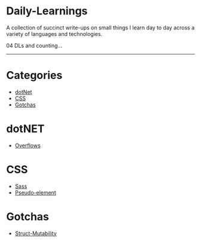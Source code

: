 # Daily-Learnings
A collection of succinct write-ups on small things I learn day to day across a variety of languages and technologies.

04 DLs and counting...

---

# Categories
* [dotNet](#dotNET)
* [CSS](#css)
* [Gotchas](#gotchas)

# dotNET
* [Overflows](dotNet/csharpLang/overflow.md)

# CSS
* [Sass](css/sass.md)
* [Pseudo-element](css/pseudo-element.md)

# Gotchas
* [Struct-Mutability](gotchas/structMutability.md)
